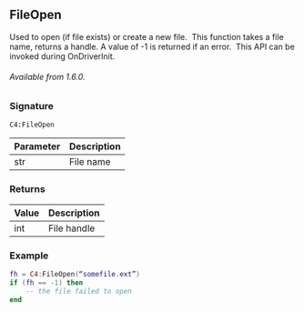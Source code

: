 ## FileOpen

Used to open (if file exists) or create a new file.  This function takes a file name, returns a handle. A value
of -1 is returned if an error.  This API can be invoked during OnDriverInit.

###### Available from 1.6.0.


### Signature

`C4:FileOpen` 


| Parameter | Description |
| --- | --- |
| str | File name |



### Returns

| Value | Description |
| --- | --- |
| int | File handle |



### Example

```lua
fh = C4:FileOpen(“somefile.ext”)
if (fh == -1) then
	-- the file failed to open
end
```